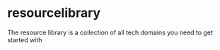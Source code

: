 # resourcelibrary
The resource library is a collection of all tech domains you need to get started with 
